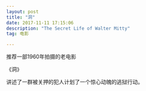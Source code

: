 ```yaml
---
layout: post
title: "洞"
date: 2017-11-11 17:15:06 
description: "The Secret Life of Walter Mitty"
tag: 电影

---
```




推荐一部1960年拍摄的老电影

《洞》

讲述了一群被关押的犯人计划了一个惊心动魄的逃狱行动。



